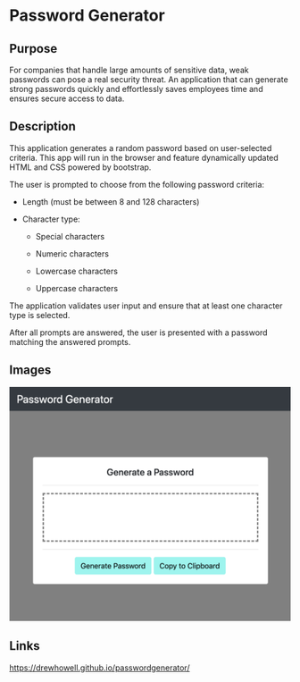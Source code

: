# Password Generator

## Purpose
For companies that handle large amounts of sensitive data, weak passwords can pose a real security threat. An application that can generate strong passwords quickly and effortlessly saves employees time and ensures secure access to data. 

## Description
This application generates a random password based on user-selected criteria. This app will run in the browser and feature dynamically updated HTML and CSS powered by bootstrap.

The user is prompted to choose from the following password criteria:

* Length (must be between 8 and 128 characters)

* Character type:

  * Special characters

  * Numeric characters

  * Lowercase characters

  * Uppercase characters

The application validates user input and ensure that at least one character type is selected.

After all prompts are answered, the user is presented with a password matching the answered prompts.

## Images

![password generator](assets/images/passwordgenerator.png)

## Links

https://drewhowell.github.io/passwordgenerator/





